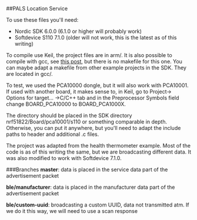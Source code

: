 ##PALS Location Service

To use these files you'll need:
+ Nordic SDK 6.0.0 (6.1.0 or higher will probably work)
+ Softdevice S110 7.1.0 (older will not work, this is the latest as of this writing)

To compile use Keil, the project files are in arm/. It is also possible to compile with gcc, see [this post](https://devzone.nordicsemi.com/blogs/22/getting-started-with-nrf51-development-on-mac-os-x/), but there is no makefile for this one. You can maybe adapt a makefile from other example projects in the SDK. They are located in gcc/.

To test, we used the PCA10000 dongle, but it will also work with PCA10001. If used with another board, it makes sense to, in Keil, go to Project-> Options for target... ->C/C++ tab and in the Preprocessor Symbols field change BOARD_PCA10000 to BOARD_PCA1000X.

The directory should be placed in the SDK directory nrf51822/Board/pca10001/s110 or something comparable in depth. Otherwise, you can put it anywhere, but you'll need to adapt the include paths to header and additional .c files.

The project was adapted from the health thermometer example. Most of the code is as of this writing the same, but we are broadcasting different data. It was also modified to work with Softdevice 7.1.0.

###Branches
**master**: data is placed in the service data part of the advertisement packet

**ble/manufacturer**: data is placed in the manufacturer data part of the advertisement packet

**ble/custom-uuid**: broadcasting a custom UUID, data not transmitted atm. If we do it this way, we will need to use a scan response 
